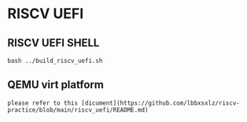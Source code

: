 # RISCV UEFI

## RISCV UEFI SHELL

    bash ../build_riscv_uefi.sh

## QEMU virt platform
    please refer to this [dicument](https://github.com/lbbxsxlz/riscv-practice/blob/main/riscv_uefi/README.md)

